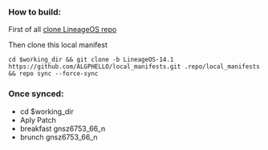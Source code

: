 
### How to build:
First of all [clone LineageOS repo](https://github.com/LineageOS/android/tree/cm-14.1)

Then clone this local manifest

```cd $working_dir && git clone -b LineageOS-14.1 https://github.com/ALGPHELLO/local_manifests.git .repo/local_manifests && repo sync --force-sync```

### Once synced:

* cd $working_dir
* Aply Patch
* breakfast gnsz6753_66_n
* brunch gnsz6753_66_n
